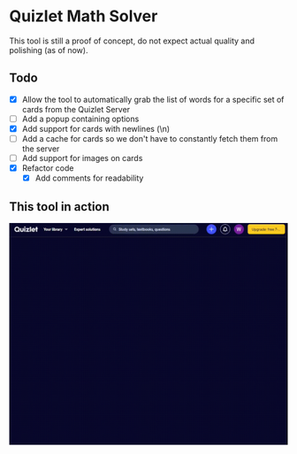 # Quizlet Math Solver
This tool is still a proof of concept, do not expect actual quality and polishing (as of now).

## Todo
* [X] Allow the tool to automatically grab the list of words for a specific set of cards from the Quizlet Server
* [ ] Add a popup containing options
* [X] Add support for cards with newlines (\n)
* [ ] Add a cache for cards so we don't have to constantly fetch them from the server
* [ ] Add support for images on cards
* [X] Refactor code
    * [X] Add comments for readability

## This tool in action
<img src="assets/examples/Quizlet Match Solver.gif" width="580px">